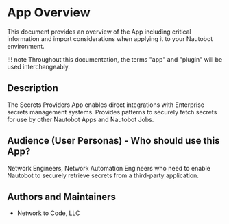# App Overview

This document provides an overview of the App including critical information and import considerations when applying it to your Nautobot environment.

!!! note
    Throughout this documentation, the terms "app" and "plugin" will be used interchangeably.

## Description

The Secrets Providers App enables direct integrations with Enterprise secrets management systems. Provides patterns to securely fetch secrets for use by other Nautobot Apps and Nautobot Jobs.

## Audience (User Personas) - Who should use this App?

Network Engineers, Network Automation Engineers who need to enable Nautobot to securely retrieve secrets from a third-party application.

## Authors and Maintainers

- Network to Code, LLC